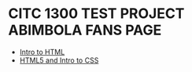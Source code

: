 # CITC 1300 TEST PROJECT ABIMBOLA FANS PAGE

<ul>
    <li><a href="intro_to_html/index.html" target="_blank">Intro to HTML</a></li>
    <li><a href="HTML5_intro_to_CSS/index.html" target="_blank">HTML5 and Intro to CSS</a></li>
</ul>
